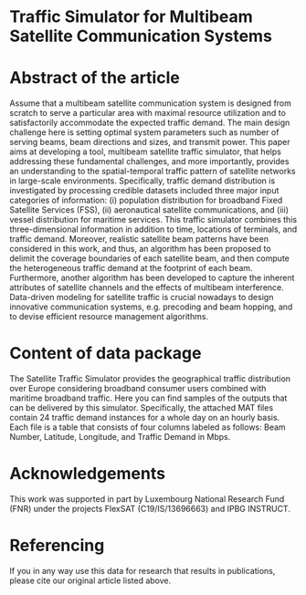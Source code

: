 # Traffic Simulator for Multibeam Satellite Communication Systems
# Abstract of the article
Assume that a multibeam satellite communication system is designed from scratch to serve a particular area with maximal resource utilization and to satisfactorily accommodate the expected traffic demand. The main design challenge here is setting optimal system parameters such as number of serving beams, beam directions and sizes, and transmit power. This paper aims at developing a tool, multibeam satellite traffic simulator, that helps addressing these fundamental challenges, and more importantly, provides an understanding to the spatial-temporal traffic pattern of satellite networks in large-scale environments. Specifically, traffic demand distribution is investigated by processing credible datasets included three major input categories of information: (i) population distribution for broadband Fixed Satellite Services (FSS), (ii) aeronautical satellite communications, and (iii) vessel distribution for maritime services. This traffic simulator combines this three-dimensional information in addition to time, locations of terminals, and traffic demand. Moreover, realistic satellite beam patterns have been considered in this work, and thus, an algorithm has been proposed to delimit the coverage boundaries of each satellite beam, and then compute the heterogeneous traffic demand at the footprint of each beam. Furthermore, another algorithm has been developed to capture the inherent attributes of satellite channels and the effects of multibeam interference. Data-driven modeling for satellite traffic is crucial nowadays to design innovative communication systems, e.g. precoding and beam hopping, and to devise efficient resource management algorithms.

# Content of data package
The Satellite Traffic Simulator provides the geographical traffic distribution over Europe considering broadband consumer users combined with maritime broadband traffic. Here you can find samples of the outputs that can be delivered by this simulator. Specifically, the attached MAT files contain 24 traffic demand instances for a whole day on an hourly basis. Each file is a table that consists of four columns labeled as follows: Beam Number, Latitude, Longitude, and Traffic Demand in Mbps. 

# Acknowledgements
This work was supported in part by Luxembourg National Research Fund (FNR) under the projects FlexSAT (C19/IS/13696663) and IPBG INSTRUCT.

# Referencing
If you in any way use this data for research that results in publications, please cite our original article listed above.
